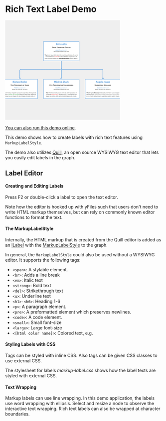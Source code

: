 # Rich Text Label Demo

<img src="../../resources/image/richtextlabel.png" alt="demo-thumbnail" height="320"/>

[You can also run this demo online](https://live.yworks.com/demos/style/richtextlabel/index.html).

This demo shows how to create labels with rich text features using `MarkupLabelStyle`.

The demo also utilizes [Quill](https://quilljs.com/), an open source WYSIWYG text editor that lets you easily edit labels in the graph.

## Label Editor

#### Creating and Editing Labels

Press F2 or double-click a label to open the text editor.

Note how the editor is hooked up with yFiles such that users don't need to write HTML markup themselves, but can rely on commonly known editor functions to format the text.

#### The MarkupLabelStyle

Internally, the HTML markup that is created from the Quill editor is added as an [ILabel](https://docs.yworks.com/yfileshtml/#/api/ILabel) with the [MarkupLabelStyle](https://docs.yworks.com/yfileshtml/#/api/MarkupLabelStyle) to the graph.

In general, the `MarkupLabelStyle` could also be used without a WYSIWYG editor. It supports the following tags:

- `<span>`: A stylable element.
- `<br>`: Adds a line break
- `<em>`: Italic text
- `<strong>`: Bold text
- `<del>`: Strikethrough text
- `<u>`: Underline text
- `<h1>-<h6>`: Heading 1-6
- `<p>`: A paragraph element.
- `<pre>`: A preformatted element which preserves newlines.
- `<code>`: A code element.
- `<small>`: Small font-size
- `<large>`: Large font-size
- `<[html color name]>`: Colored text, e.g. <blue>

#### Styling Labels with CSS

Tags can be styled with inline CSS. Also tags can be given CSS classes to use external CSS.

The stylesheet for labels _markup-label.css_ shows how the label texts are styled with external CSS.

#### Text Wrapping

Markup labels can use line wrapping. In this demo application, the labels use word wrapping with ellipsis. Select and resize a node to observe the interactive text wrapping. Rich text labels can also be wrapped at character boundaries.
